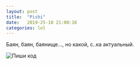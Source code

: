 ```yaml
---
layout: post
title:  "Pishi"
date:   2019-25-10 21:00:16
categories: lol
---
```


Баян, баян, баянище..., но какой, с..ка актуальный.

![Пиши код](https://partizanzero.github.io/images/love.jpg) 
